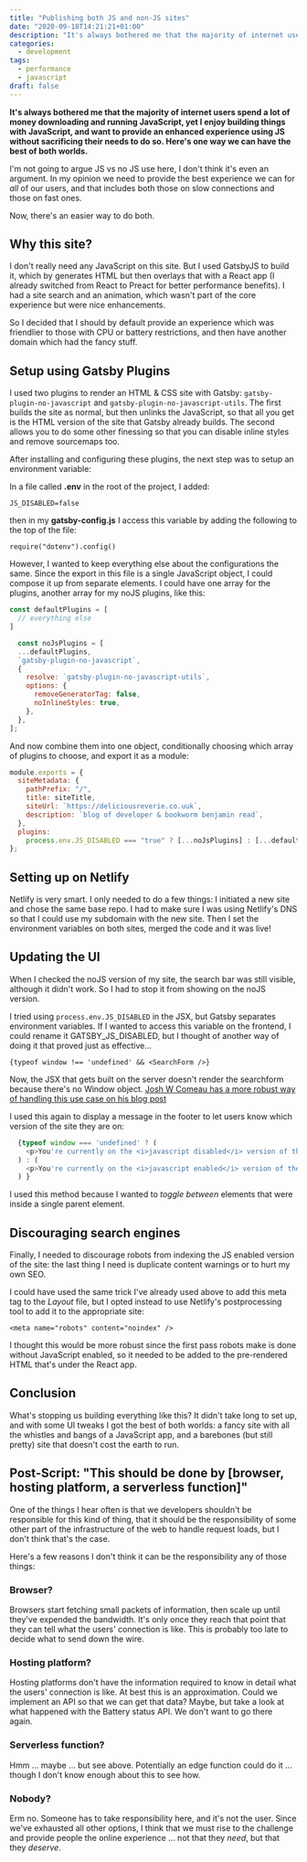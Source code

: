 ```yaml
---
title: "Publishing both JS and non-JS sites"
date: "2020-09-18T14:21:21+01:00"
description: "It's always bothered me that the majority of internet users spend a lot of money downloading and running JavaScript, yet I enjoy building things with JavaScript, and want to provide an enhanced experience using JS ... without sacrificing their needs to do so. Now, there's an easier way to do both."
categories:
  - development
tags:
  - performance
  - javascript
draft: false
---
```


**It's always bothered me that the majority of internet users spend a lot of money downloading and running JavaScript, yet I enjoy building things with JavaScript, and want to provide an enhanced experience using JS without sacrificing their needs to do so. Here's one way we can have the best of both worlds.**

I'm not going to argue JS vs no JS use here, I don't think it's even an argument. In my opinion we need to provide the best experience we can for _all_ of our users, and that includes both those on slow connections and those on fast ones.

Now, there's an easier way to do both.

## Why this site?

I don't really need any JavaScript on this site. But I used GatsbyJS to build it, which by generates HTML but then overlays that with a React app (I already switched from React to Preact for better performance benefits). I had a site search and an animation, which wasn't part of the core experience but were nice enhancements.

So I decided that I should by default provide an experience which was friendlier to those with CPU or battery restrictions, and then have another domain which had the fancy stuff.

## Setup using Gatsby Plugins

I used two plugins to render an HTML & CSS site with Gatsby: `gatsby-plugin-no-javascript` and `gatsby-plugin-no-javascript-utils`. The first builds the site as normal, but then unlinks the JavaScript, so that all you get is the HTML version of the site that Gatsby already builds. The second allows you to do some other finessing so that you can disable inline styles and remove sourcemaps too.

After installing and configuring these plugins, the next step was to setup an environment variable:

In a file called **.env** in the root of the project, I added:

```
JS_DISABLED=false
```

then in my **gatsby-config.js** I access this variable by adding the following to the top of the file:

```
require("dotenv").config()
```

However, I wanted to keep everything else about the configurations the same. Since the export in this file is a single JavaScript object, I could compose it up from separate elements. I could have one array for the plugins, another array for my noJS plugins, like this:

```js
const defaultPlugins = [
  // everything else
]

  const noJsPlugins = [
  ...defaultPlugins,
  `gatsby-plugin-no-javascript`,
  {
    resolve: `gatsby-plugin-no-javascript-utils`,
    options: {
      removeGeneratorTag: false,
      noInlineStyles: true,
    },
  },
];
```

And now combine them into one object, conditionally choosing which array of plugins to choose, and export it as a module:

```js
module.exports = {
  siteMetadata: {
    pathPrefix: "/",
    title: siteTitle,
    siteUrl: `https://deliciousreverie.co.uuk`,
    description: `blog of developer & bookworm benjamin read`,
  },
  plugins:
    process.env.JS_DISABLED === "true" ? [...noJsPlugins] : [...defaultPlugins],
};
```

## Setting up on Netlify

Netlify is very smart. I only needed to do a few things: I initiated a new site and chose the same base repo. I had to make sure I was using Netlify's DNS so that I could use my subdomain with the new site. Then I set the environment variables on both sites, merged the code and it was live!

## Updating the UI

When I checked the noJS version of my site, the search bar was still visible, although it didn't work. So I had to stop it from showing on the noJS version.

I tried using `process.env.JS_DISABLED` in the JSX, but Gatsby separates environment variables. If I wanted to access this variable on the frontend, I could rename it GATSBY_JS_DISABLED, but I thought of another way of doing it that proved just as effective...

```
{typeof window !== 'undefined' && <SearchForm />}
```

Now, the JSX that gets built on the server doesn't render the searchform because there's no Window object. [Josh W Comeau has a more robust way of handling this use case on his blog post](https://joshwcomeau.com/react/the-perils-of-rehydration/)

I used this again to display a message in the footer to let users know which version of the site they are on:

```js
  {typeof window === 'undefined' ? (
    <p>You're currently on the <i>javascript disabled</i> version of the site. To enable the site search and some pretty animations, <a href="https://jsenabled.deliciousreverie.co.uk">view the javascript enabled react app</a>.</p>
  ) : (
    <p>You're currently on the <i>javascript enabled</i> version of the site. if you need to conserve your battery or CPU, <a href="https://deliciousreverie.co.uk">view the HTML & CSS only site</a>.</p>
  ) }
```

I used this method because I wanted to _toggle between_ elements that were inside a single parent element.

## Discouraging search engines

Finally, I needed to discourage robots from indexing the JS enabled version of the site: the last thing I need is duplicate content warnings or to hurt my own SEO.

I could have used the same trick I've already used above to add this meta tag to the _Layout_ file, but I opted instead to use Netlify's postprocessing tool to add it to the appropriate site:

```
<meta name="robots" content="noindex" />
```

I thought this would be more robust since the first pass robots make is done without JavaScript enabled, so it needed to be added to the pre-rendered HTML that's under the React app.

## Conclusion

What's stopping us building everything like this? It didn't take long to set up, and with some UI tweaks I got the best of both worlds: a fancy site with all the whistles and bangs of a JavaScript app, and a barebones (but still pretty) site that doesn't cost the earth to run.

## Post-Script: "This should be done by [browser, hosting platform, a serverless function]"

One of the things I hear often is that we developers shouldn't be responsible for this kind of thing, that it should be the responsibility of some other part of the infrastructure of the web to handle request loads, but I don't think that's the case.

Here's a few reasons I don't think it can be the responsibility any of those things:

### Browser?

Browsers start fetching small packets of information, then scale up until they've expended the bandwidth. It's only once they reach that point that they can tell what the users' connection is like. This is probably too late to decide what to send down the wire.

### Hosting platform?

Hosting platforms don't have the information required to know in detail what the users' connection is like. At best this is an approximation. Could we implement an API so that we can get that data? Maybe, but take a look at what happened with the Battery status API. We don't want to go there again.

### Serverless function?

Hmm ... maybe ... but see above. Potentially an edge function could do it ... though I don't know enough about this to see how.

### Nobody?

Erm no. Someone has to take responsibility here, and it's not the user. Since we've exhausted all other options, I think that we must rise to the challenge and provide people the online experience ... not that they _need_, but that they _deserve_.
